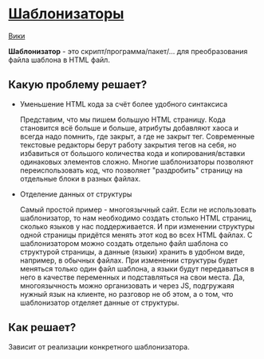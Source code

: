 [self]: data/html/template-engine
# [Шаблонизаторы][self]

[wiki]: https://ru.wikipedia.org/wiki/Шаблонизатор
[Вики][wiki]

**Шаблонизатор** - это скрипт/программа/пакет/... для преобразования файла шаблона в HTML файл.

## Какую проблему решает?
- Уменьшение HTML кода за счёт более удобного синтаксиса

    Представим, что мы пишем большую HTML страницу. Кода становится всё больше и больше, атрибуты добавляют хаоса и всегда надо помнить, где закрыт, а где не закрыт тег. Современные текстовые редакторы берут работу закрытия тегов на себя, но избавиться от большого количества кода и копирования/вставки одинаковых элементов сложно. Многие шаблонизаторы позволяют переиспользовать код, что позволяет "раздробить" страницу на отдельные блоки в разных файлах.
- Отделение данных от структуры

    Самый простой пример - многоязычный сайт. Если не использовать шаблонизатор, то нам необходимо создать столько HTML страниц, сколько языков у нас поддерживается. И при изменении структуры одной страницы придётся менять этот код во всех HTML файлах. С шаблонизатором можно создать отдельно файл шаблона со структурой страницы, а данные (языки) хранить в удобном виде, например, в обычных файлах. При изменении структуры будет меняться только один файл шаблона, а языки будут передаваться в него в качестве переменных и подставляться на свои места. Да, многоязычность можно организовать и через JS, подгружаяя нужный язык на клиенте, но разговор не об этом, а о том, что шаблонизатор отделяет данные от структуры.

## Как решает?
Зависит от реализации конкретного шаблонизатора.

